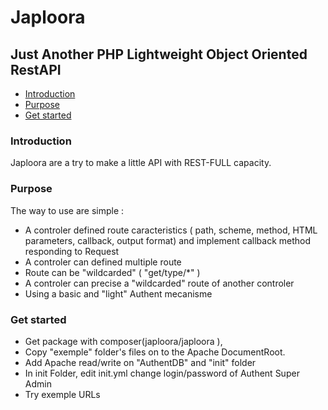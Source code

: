 # Japloora 
## Just Another PHP Lightweight Object Oriented RestAPI

* [Introduction](#introduction)
* [Purpose](#Purpose)
* [Get started](#get-started)


### Introduction

Japloora are a try to make a little API with REST-FULL capacity.

### Purpose

The way to use are simple : 
- A controler defined route caracteristics ( path, scheme, method, HTML parameters, callback, output format) and implement callback method responding to Request
- A controler can defined multiple route
- Route can be "wildcarded" ( "get/type/*" )
- A controler can precise a "wildcarded" route of another controler
- Using a basic and "light" Authent mecanisme


### Get started

- Get package with composer(japloora/japloora ),
- Copy "exemple" folder's files on to the Apache DocumentRoot.
- Add Apache read/write on "AuthentDB" and "init" folder
- In init Folder, edit init.yml change login/password of Authent Super Admin
- Try exemple URLs
